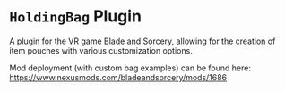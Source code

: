 # `HoldingBag` Plugin
A plugin for the VR game Blade and Sorcery, allowing for the creation of item pouches with various customization options.

Mod deployment (with custom bag examples) can be found here: https://www.nexusmods.com/bladeandsorcery/mods/1686
